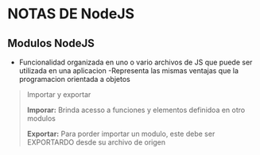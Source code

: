 # NOTAS DE NodeJS

## Modulos NodeJS

- Funcionalidad organizada en uno o vario archivos de JS que puede 
ser utilizada en una aplicacion
-Representa las mismas ventajas que la programacion orientada a objetos

> Importar y exportar
> 
>**Imporar:** Brinda acesso a funciones y elementos definidoa en otro modulos
>
>**Exportar:** Para porder importar un modulo, este debe ser EXPORTARDO desde
> su archivo de origen